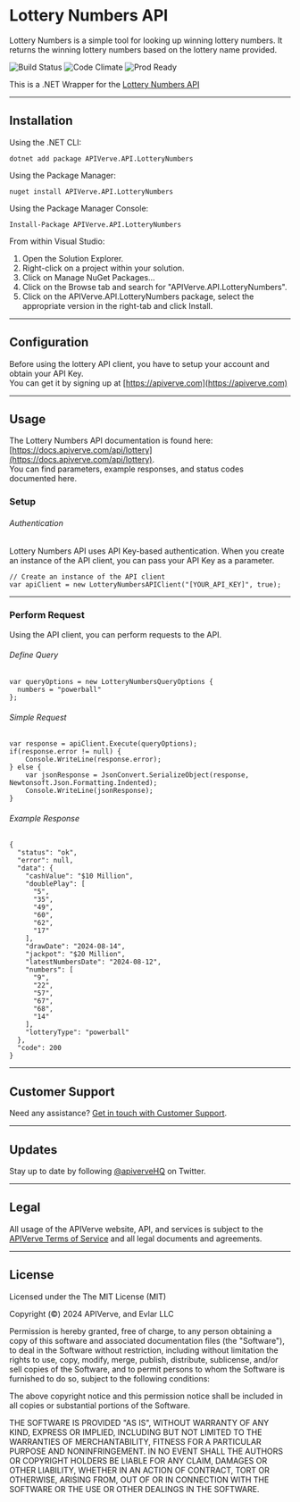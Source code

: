 Lottery Numbers API
============

Lottery Numbers is a simple tool for looking up winning lottery numbers. It returns the winning lottery numbers based on the lottery name provided.

![Build Status](https://img.shields.io/badge/build-passing-green)
![Code Climate](https://img.shields.io/badge/maintainability-B-purple)
![Prod Ready](https://img.shields.io/badge/production-ready-blue)

This is a .NET Wrapper for the [Lottery Numbers API](https://apiverve.com/marketplace/api/lottery)

---

## Installation

Using the .NET CLI:
```
dotnet add package APIVerve.API.LotteryNumbers
```

Using the Package Manager:
```
nuget install APIVerve.API.LotteryNumbers
```

Using the Package Manager Console:
```
Install-Package APIVerve.API.LotteryNumbers
```

From within Visual Studio:

1. Open the Solution Explorer.
2. Right-click on a project within your solution.
3. Click on Manage NuGet Packages...
4. Click on the Browse tab and search for "APIVerve.API.LotteryNumbers".
5. Click on the APIVerve.API.LotteryNumbers package, select the appropriate version in the right-tab and click Install.


---

## Configuration

Before using the lottery API client, you have to setup your account and obtain your API Key.  
You can get it by signing up at [https://apiverve.com](https://apiverve.com)

---

## Usage

The Lottery Numbers API documentation is found here: [https://docs.apiverve.com/api/lottery](https://docs.apiverve.com/api/lottery).  
You can find parameters, example responses, and status codes documented here.

### Setup

###### Authentication
Lottery Numbers API uses API Key-based authentication. When you create an instance of the API client, you can pass your API Key as a parameter.

```
// Create an instance of the API client
var apiClient = new LotteryNumbersAPIClient("[YOUR_API_KEY]", true);
```

---


### Perform Request
Using the API client, you can perform requests to the API.

###### Define Query

```
var queryOptions = new LotteryNumbersQueryOptions {
  numbers = "powerball"
};
```

###### Simple Request

```
var response = apiClient.Execute(queryOptions);
if(response.error != null) {
	Console.WriteLine(response.error);
} else {
    var jsonResponse = JsonConvert.SerializeObject(response, Newtonsoft.Json.Formatting.Indented);
    Console.WriteLine(jsonResponse);
}
```

###### Example Response

```
{
  "status": "ok",
  "error": null,
  "data": {
    "cashValue": "$10 Million",
    "doublePlay": [
      "5",
      "35",
      "49",
      "60",
      "62",
      "17"
    ],
    "drawDate": "2024-08-14",
    "jackpot": "$20 Million",
    "latestNumbersDate": "2024-08-12",
    "numbers": [
      "9",
      "22",
      "57",
      "67",
      "68",
      "14"
    ],
    "lotteryType": "powerball"
  },
  "code": 200
}
```

---

## Customer Support

Need any assistance? [Get in touch with Customer Support](https://apiverve.com/contact).

---

## Updates
Stay up to date by following [@apiverveHQ](https://twitter.com/apiverveHQ) on Twitter.

---

## Legal

All usage of the APIVerve website, API, and services is subject to the [APIVerve Terms of Service](https://apiverve.com/terms) and all legal documents and agreements.

---

## License
Licensed under the The MIT License (MIT)

Copyright (&copy;) 2024 APIVerve, and Evlar LLC

Permission is hereby granted, free of charge, to any person obtaining a copy of this software and associated documentation files (the "Software"), to deal in the Software without restriction, including without limitation the rights to use, copy, modify, merge, publish, distribute, sublicense, and/or sell copies of the Software, and to permit persons to whom the Software is furnished to do so, subject to the following conditions:

The above copyright notice and this permission notice shall be included in all copies or substantial portions of the Software.

THE SOFTWARE IS PROVIDED "AS IS", WITHOUT WARRANTY OF ANY KIND, EXPRESS OR IMPLIED, INCLUDING BUT NOT LIMITED TO THE WARRANTIES OF MERCHANTABILITY, FITNESS FOR A PARTICULAR PURPOSE AND NONINFRINGEMENT. IN NO EVENT SHALL THE AUTHORS OR COPYRIGHT HOLDERS BE LIABLE FOR ANY CLAIM, DAMAGES OR OTHER LIABILITY, WHETHER IN AN ACTION OF CONTRACT, TORT OR OTHERWISE, ARISING FROM, OUT OF OR IN CONNECTION WITH THE SOFTWARE OR THE USE OR OTHER DEALINGS IN THE SOFTWARE.